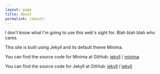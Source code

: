 ```yaml
---
layout: page
title: About
permalink: /about/
---
```


I don't know what I'm going to use this web's sight for. Blah blah blah who cares.

This site is built using Jekyll and its default theme Minima.

You can find the source code for Minima at GitHub:
[jekyll][jekyll-organization] /
[minima](https://github.com/jekyll/minima)

You can find the source code for Jekyll at GitHub:
[jekyll][jekyll-organization] /
[jekyll](https://github.com/jekyll/jekyll)


[jekyll-organization]: https://github.com/jekyll
